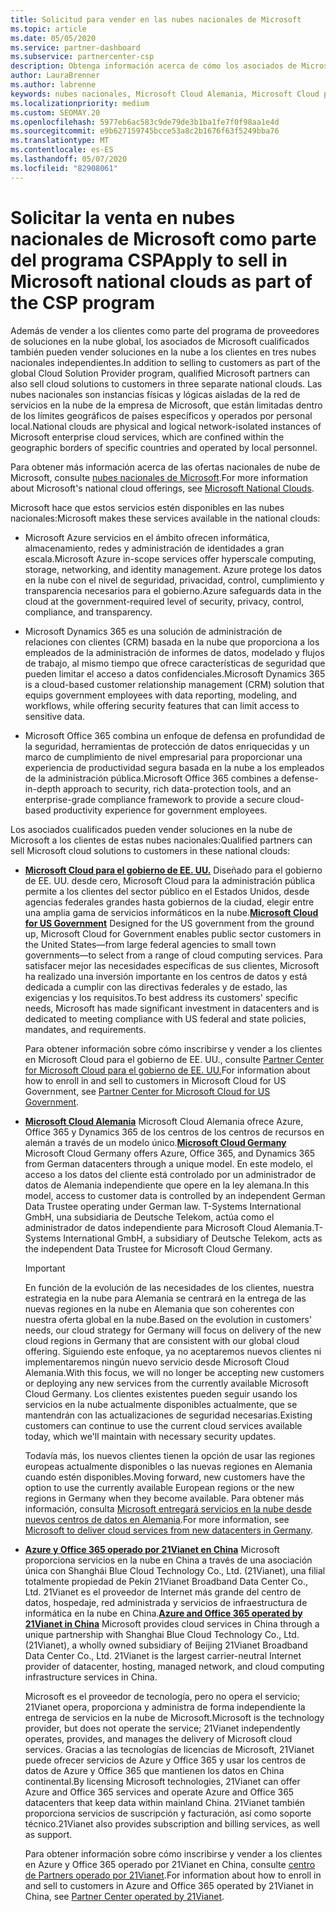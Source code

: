 ```yaml
---
title: Solicitud para vender en las nubes nacionales de Microsoft
ms.topic: article
ms.date: 05/05/2020
ms.service: partner-dashboard
ms.subservice: partnercenter-csp
description: Obtenga información acerca de cómo los asociados de Microsoft en el programa proveedor de soluciones en la nube pueden vender a los clientes inscritos en nubes nacionales admitidas.
author: LauraBrenner
ms.author: labrenne
keywords: nubes nacionales, Microsoft Cloud Alemania, Microsoft Cloud para el gobierno de EE. UU., 21Vianet, Microsoft Cloud China
ms.localizationpriority: medium
ms.custom: SEOMAY.20
ms.openlocfilehash: 5977eb6ac583c9de79de3b1ba1fe7f0f98aa1e4d
ms.sourcegitcommit: e9b627159745bcce53a8c2b1676f63f5249bba76
ms.translationtype: MT
ms.contentlocale: es-ES
ms.lasthandoff: 05/07/2020
ms.locfileid: "82908061"
---
```

# <a name="apply-to-sell-in-microsoft-national-clouds-as-part-of-the-csp-program"></a><span data-ttu-id="6a3b3-104">Solicitar la venta en nubes nacionales de Microsoft como parte del programa CSP</span><span class="sxs-lookup"><span data-stu-id="6a3b3-104">Apply to sell in Microsoft national clouds as part of the CSP program</span></span>

<span data-ttu-id="6a3b3-105">Además de vender a los clientes como parte del programa de proveedores de soluciones en la nube global, los asociados de Microsoft cualificados también pueden vender soluciones en la nube a los clientes en tres nubes nacionales independientes.</span><span class="sxs-lookup"><span data-stu-id="6a3b3-105">In addition to selling to customers as part of the global Cloud Solution Provider program, qualified Microsoft partners can also sell cloud solutions to customers in three separate national clouds.</span></span> <span data-ttu-id="6a3b3-106">Las nubes nacionales son instancias físicas y lógicas aisladas de la red de servicios en la nube de la empresa de Microsoft, que están limitadas dentro de los límites geográficos de países específicos y operados por personal local.</span><span class="sxs-lookup"><span data-stu-id="6a3b3-106">National clouds are physical and logical network-isolated instances of Microsoft enterprise cloud services, which are confined within the geographic borders of specific countries and operated by local personnel.</span></span> 

<span data-ttu-id="6a3b3-107">Para obtener más información acerca de las ofertas nacionales de nube de Microsoft, consulte [nubes nacionales de Microsoft](https://www.microsoft.com/trustcenter/cloudservices/nationalcloud).</span><span class="sxs-lookup"><span data-stu-id="6a3b3-107">For more information about Microsoft's national cloud offerings, see [Microsoft National Clouds](https://www.microsoft.com/trustcenter/cloudservices/nationalcloud).</span></span>

<span data-ttu-id="6a3b3-108">Microsoft hace que estos servicios estén disponibles en las nubes nacionales:</span><span class="sxs-lookup"><span data-stu-id="6a3b3-108">Microsoft makes these services available in the national clouds:</span></span>

-   <span data-ttu-id="6a3b3-109">Microsoft Azure servicios en el ámbito ofrecen informática, almacenamiento, redes y administración de identidades a gran escala.</span><span class="sxs-lookup"><span data-stu-id="6a3b3-109">Microsoft Azure in-scope services offer hyperscale computing, storage, networking, and identity management.</span></span> <span data-ttu-id="6a3b3-110">Azure protege los datos en la nube con el nivel de seguridad, privacidad, control, cumplimiento y transparencia necesarios para el gobierno.</span><span class="sxs-lookup"><span data-stu-id="6a3b3-110">Azure safeguards data in the cloud at the government-required level of security, privacy, control, compliance, and transparency.</span></span>

-   <span data-ttu-id="6a3b3-111">Microsoft Dynamics 365 es una solución de administración de relaciones con clientes (CRM) basada en la nube que proporciona a los empleados de la administración de informes de datos, modelado y flujos de trabajo, al mismo tiempo que ofrece características de seguridad que pueden limitar el acceso a datos confidenciales.</span><span class="sxs-lookup"><span data-stu-id="6a3b3-111">Microsoft Dynamics 365 is a cloud-based customer relationship management (CRM) solution that equips government employees with data reporting, modeling, and workflows, while offering security features that can limit access to sensitive data.</span></span>

-   <span data-ttu-id="6a3b3-112">Microsoft Office 365 combina un enfoque de defensa en profundidad de la seguridad, herramientas de protección de datos enriquecidas y un marco de cumplimiento de nivel empresarial para proporcionar una experiencia de productividad segura basada en la nube a los empleados de la administración pública.</span><span class="sxs-lookup"><span data-stu-id="6a3b3-112">Microsoft Office 365 combines a defense-in-depth approach to security, rich data-protection tools, and an enterprise-grade compliance framework to provide a secure cloud-based productivity experience for government employees.</span></span>

<span data-ttu-id="6a3b3-113">Los asociados cualificados pueden vender soluciones en la nube de Microsoft a los clientes de estas nubes nacionales:</span><span class="sxs-lookup"><span data-stu-id="6a3b3-113">Qualified partners can sell Microsoft cloud solutions to customers in these national clouds:</span></span>

-   <span data-ttu-id="6a3b3-114">[**Microsoft Cloud para el gobierno de EE. UU.**](https://www.microsoft.com/trustcenter/cloudservices/nationalcloud#Microsoft_Cloud_for_US) Diseñado para el gobierno de EE. UU. desde cero, Microsoft Cloud para la administración pública permite a los clientes del sector público en el Estados Unidos, desde agencias federales grandes hasta gobiernos de la ciudad, elegir entre una amplia gama de servicios informáticos en la nube.</span><span class="sxs-lookup"><span data-stu-id="6a3b3-114">[**Microsoft Cloud for US Government**](https://www.microsoft.com/trustcenter/cloudservices/nationalcloud#Microsoft_Cloud_for_US) Designed for the US government from the ground up, Microsoft Cloud for Government enables public sector customers in the United States—from large federal agencies to small town governments—to select from a range of cloud computing services.</span></span> <span data-ttu-id="6a3b3-115">Para satisfacer mejor las necesidades específicas de sus clientes, Microsoft ha realizado una inversión importante en los centros de datos y está dedicada a cumplir con las directivas federales y de estado, las exigencias y los requisitos.</span><span class="sxs-lookup"><span data-stu-id="6a3b3-115">To best address its customers' specific needs, Microsoft has made significant investment in datacenters and is dedicated to meeting compliance with US federal and state policies, mandates, and requirements.</span></span> 

    <span data-ttu-id="6a3b3-116">Para obtener información sobre cómo inscribirse y vender a los clientes en Microsoft Cloud para el gobierno de EE. UU., consulte [Partner Center for Microsoft Cloud para el gobierno de EE. UU.](partner-center-for-microsoft-us-govt-cloud.md)</span><span class="sxs-lookup"><span data-stu-id="6a3b3-116">For information about how to enroll in and sell to customers in Microsoft Cloud for US Government, see [Partner Center for Microsoft Cloud for US Government](partner-center-for-microsoft-us-govt-cloud.md).</span></span>

-   <span data-ttu-id="6a3b3-117">[**Microsoft Cloud Alemania**](https://www.microsoft.com/trustcenter/cloudservices/nationalcloud#Microsoft_Cloud_Germany) Microsoft Cloud Alemania ofrece Azure, Office 365 y Dynamics 365 de los centros de los centros de recursos en alemán a través de un modelo único.</span><span class="sxs-lookup"><span data-stu-id="6a3b3-117">[**Microsoft Cloud Germany**](https://www.microsoft.com/trustcenter/cloudservices/nationalcloud#Microsoft_Cloud_Germany) Microsoft Cloud Germany offers Azure, Office 365, and Dynamics 365 from German datacenters through a unique model.</span></span> <span data-ttu-id="6a3b3-118">En este modelo, el acceso a los datos del cliente está controlado por un administrador de datos de Alemania independiente que opere en la ley alemana.</span><span class="sxs-lookup"><span data-stu-id="6a3b3-118">In this model, access to customer data is controlled by an independent German Data Trustee operating under German law.</span></span> <span data-ttu-id="6a3b3-119">T-Systems International GmbH, una subsidiaria de Deutsche Telekom, actúa como el administrador de datos independiente para Microsoft Cloud Alemania.</span><span class="sxs-lookup"><span data-stu-id="6a3b3-119">T-Systems International GmbH, a subsidiary of Deutsche Telekom, acts as the independent Data Trustee for Microsoft Cloud Germany.</span></span>

    > [!IMPORTANT]  
    > <span data-ttu-id="6a3b3-120">En función de la evolución de las necesidades de los clientes, nuestra estrategia en la nube para Alemania se centrará en la entrega de las nuevas regiones en la nube en Alemania que son coherentes con nuestra oferta global en la nube.</span><span class="sxs-lookup"><span data-stu-id="6a3b3-120">Based on the evolution in customers' needs, our cloud strategy for Germany will focus on delivery of the new cloud regions in Germany that are consistent with our global cloud offering.</span></span> <span data-ttu-id="6a3b3-121">Siguiendo este enfoque, ya no aceptaremos nuevos clientes ni implementaremos ningún nuevo servicio desde Microsoft Cloud Alemania.</span><span class="sxs-lookup"><span data-stu-id="6a3b3-121">With this focus, we will no longer be accepting new customers or deploying any new services from the currently available Microsoft Cloud Germany.</span></span> <span data-ttu-id="6a3b3-122">Los clientes existentes pueden seguir usando los servicios en la nube actualmente disponibles actualmente, que se mantendrán con las actualizaciones de seguridad necesarias.</span><span class="sxs-lookup"><span data-stu-id="6a3b3-122">Existing customers can continue to use the current cloud services available today, which we'll maintain with necessary security updates.</span></span>
    >  
    > <span data-ttu-id="6a3b3-123">Todavía más, los nuevos clientes tienen la opción de usar las regiones europeas actualmente disponibles o las nuevas regiones en Alemania cuando estén disponibles.</span><span class="sxs-lookup"><span data-stu-id="6a3b3-123">Moving forward, new customers have the option to use the currently available European regions or the new regions in Germany when they become available.</span></span> <span data-ttu-id="6a3b3-124">Para obtener más información, consulta [Microsoft entregará servicios en la nube desde nuevos centros de datos en Alemania](https://news.microsoft.com/europe/2018/08/31/microsoft-to-deliver-cloud-services-from-new-datacentres-in-germany-in-2019-to-meet-evolving-customer-needs/).</span><span class="sxs-lookup"><span data-stu-id="6a3b3-124">For more information, see [Microsoft to deliver cloud services from new datacenters in Germany](https://news.microsoft.com/europe/2018/08/31/microsoft-to-deliver-cloud-services-from-new-datacentres-in-germany-in-2019-to-meet-evolving-customer-needs/).</span></span>

    
-   <span data-ttu-id="6a3b3-125">[**Azure y Office 365 operado por 21Vianet en China**](https://www.microsoft.com/trustcenter/cloudservices/nationalcloud#Microsoft_Cloud_for_China) Microsoft proporciona servicios en la nube en China a través de una asociación única con Shanghái Blue Cloud Technology Co., Ltd. (21Vianet), una filial totalmente propiedad de Pekín 21Vianet Broadband Data Center Co., Ltd. 21Vianet es el proveedor de Internet más grande del centro de datos, hospedaje, red administrada y servicios de infraestructura de informática en la nube en China.</span><span class="sxs-lookup"><span data-stu-id="6a3b3-125">[**Azure and Office 365 operated by 21Vianet in China**](https://www.microsoft.com/trustcenter/cloudservices/nationalcloud#Microsoft_Cloud_for_China) Microsoft provides cloud services in China through a unique partnership with Shanghai Blue Cloud Technology Co., Ltd. (21Vianet), a wholly owned subsidiary of Beijing 21Vianet Broadband Data Center Co., Ltd. 21Vianet is the largest carrier-neutral Internet provider of datacenter, hosting, managed network, and cloud computing infrastructure services in China.</span></span> 

    <span data-ttu-id="6a3b3-126">Microsoft es el proveedor de tecnología, pero no opera el servicio; 21Vianet opera, proporciona y administra de forma independiente la entrega de servicios en la nube de Microsoft.</span><span class="sxs-lookup"><span data-stu-id="6a3b3-126">Microsoft is the technology provider, but does not operate the service; 21Vianet independently operates, provides, and manages the delivery of Microsoft cloud services.</span></span> <span data-ttu-id="6a3b3-127">Gracias a las tecnologías de licencias de Microsoft, 21Vianet puede ofrecer servicios de Azure y Office 365 y usar los centros de datos de Azure y Office 365 que mantienen los datos en China continental.</span><span class="sxs-lookup"><span data-stu-id="6a3b3-127">By licensing Microsoft technologies, 21Vianet can offer Azure and Office 365 services and operate Azure and Office 365 datacenters that keep data within mainland China.</span></span> <span data-ttu-id="6a3b3-128">21Vianet también proporciona servicios de suscripción y facturación, así como soporte técnico.</span><span class="sxs-lookup"><span data-stu-id="6a3b3-128">21Vianet also provides subscription and billing services, as well as support.</span></span>

    <span data-ttu-id="6a3b3-129">Para obtener información sobre cómo inscribirse y vender a los clientes en Azure y Office 365 operado por 21Vianet en China, consulte [centro de Partners operado por 21Vianet](https://msdn.microsoft.com/partner-china/index).</span><span class="sxs-lookup"><span data-stu-id="6a3b3-129">For information about how to enroll in and sell to customers in Azure and Office 365 operated by 21Vianet in China, see [Partner Center operated by 21Vianet](https://msdn.microsoft.com/partner-china/index).</span></span> 